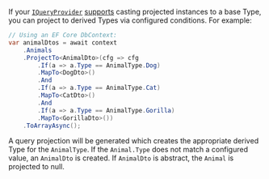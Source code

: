 If your [`IQueryProvider`](https://docs.microsoft.com/en-us/dotnet/api/system.linq.iqueryprovider) [supports](Entity-Framework#derived-types) casting projected instances to a base Type, you can project to derived Types via configured conditions. For example:

```C#
// Using an EF Core DbContext:
var animalDtos = await context
    .Animals
    .ProjectTo<AnimalDto>(cfg => cfg
        .If(a => a.Type == AnimalType.Dog)
        .MapTo<DogDto>()
        .And
        .If(a => a.Type == AnimalType.Cat)
        .MapTo<CatDto>()
        .And
        .If(a => a.Type == AnimalType.Gorilla)
        .MapTo<GorillaDto>())
    .ToArrayAsync();
```

A query projection will be generated which creates the appropriate derived Type for the `AnimalType`. If the `Animal.Type` does not match a configured value, an `AnimalDto` is created. If `AnimalDto` is abstract, the `Animal` is projected to null.